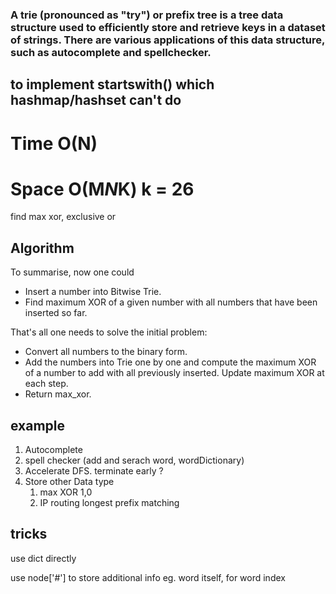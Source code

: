 ### A trie (pronounced as "try") or prefix tree is a tree data structure used to efficiently store and retrieve keys in a dataset of strings. There are various applications of this data structure, such as autocomplete and spellchecker.


## to implement startswith() which hashmap/hashset can't do


# Time O(N)
# Space O(M*N*K)  k = 26



find max xor, exclusive or


## Algorithm

To summarise, now one could

- Insert a number into Bitwise Trie.
- Find maximum XOR of a given number with all numbers that have been inserted so far.

That's all one needs to solve the initial problem:

- Convert all numbers to the binary form.
- Add the numbers into Trie one by one and compute the maximum XOR of a number to add with all previously inserted. Update maximum XOR at each step.
- Return max_xor.




## example


1. Autocomplete
2. spell checker (add and serach word, wordDictionary)
3. Accelerate DFS. terminate early ?
4. Store other Data type
   1. max XOR 1,0
   2. IP routing longest prefix matching




## tricks


use dict directly

use node['#'] to store additional info eg. word itself, for word index